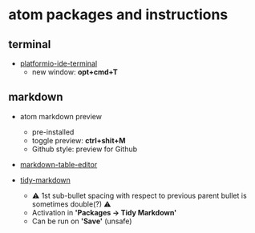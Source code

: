 # atom packages and instructions

## terminal

- [platformio-ide-terminal](https://atom.io/packages/platformio-ide-terminal)
  - new window: **opt+cmd+T**

## markdown

- atom markdown preview
  - pre-installed
  - toggle preview: **ctrl+shit+M**
  - Github style: preview for Github


- [markdown-table-editor](https://atom.io/packages/markdown-table-editor)


- [tidy-markdown](https://atom.io/packages/tidy-markdown)
   - :warning: 1st sub-bullet spacing with respect to previous parent bullet is sometimes double(?) :warning:
   - Activation in **'Packages -> Tidy Markdown'**
   - Can be run on **'Save'** (unsafe)
